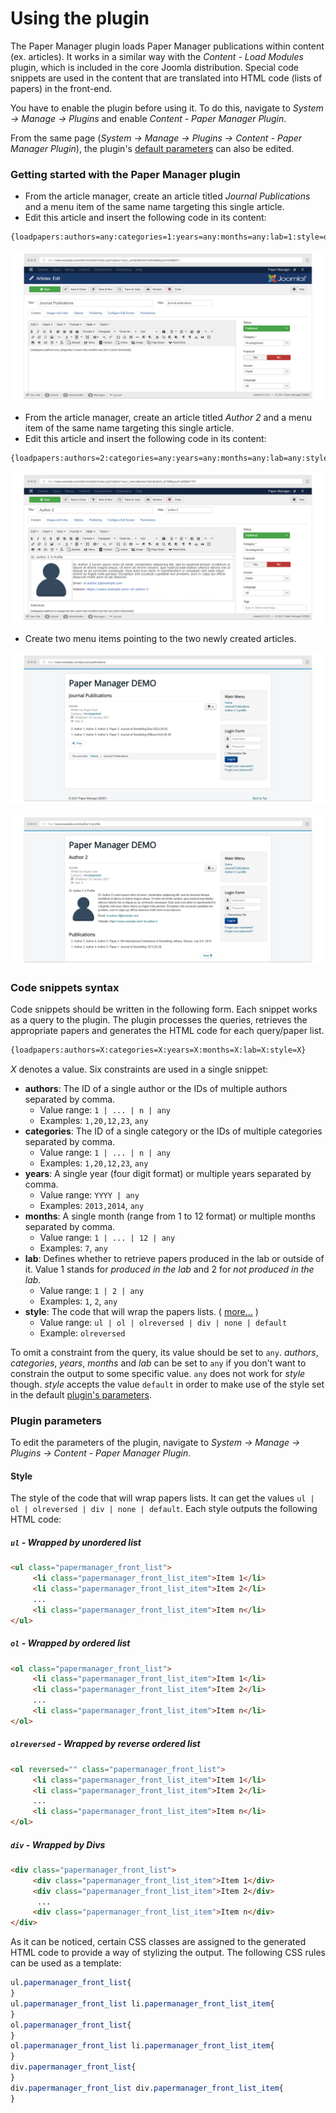 # Using the plugin

The Paper Manager plugin loads Paper Manager publications within content (ex. articles). It works in a similar way with the *Content - Load Modules* plugin, which is included in the core Joomla distribution. Special code snippets are used in the content that are translated into HTML code (lists of papers) in the front-end.

You have to enable the plugin before using it. To do this, navigate to *System &#8594; Manage &#8594; Plugins* and enable *Content - Paper Manager Plugin*.

From the same page (*System &#8594; Manage &#8594; Plugins &#8594; Content - Paper Manager Plugin*), the plugin's [default parameters](#plugin-parameters) can also be edited.

### Getting started with the Paper Manager plugin

- From the article manager, create an article titled *Journal Publications* and a menu item of the same name targeting this single article.
- Edit this article and insert the following code in its content:

```html
{loadpapers:authors=any:categories=1:years=any:months=any:lab=1:style=olreversed}
```

<p align="center">
  <img alt="PaperManagerPlugin" src="/img/paper_manager_plugin_tutorial_1_small.png" title="Paper Manager Plugin" />
</p>

- From the article manager, create an article titled *Author 2* and a menu item of the same name targeting this single article.
- Edit this article and insert the following code in its content:

```html
{loadpapers:authors=2:categories=any:years=any:months=any:lab=any:style=olreversed}
```

<p align="center">
  <img alt="PaperManagerPlugin" src="/img/paper_manager_plugin_tutorial_3_small.png" title="Paper Manager Plugin" />
</p>

- Create two menu items pointing to the two newly created articles.

<p align="center">
  <img alt="PaperManagerPlugin" src="/img/paper_manager_plugin_tutorial_2_small.png" title="Paper Manager Plugin" />
</p>

<p align="center">
  <img alt="PaperManagerPlugin" src="/img/paper_manager_plugin_tutorial_4_small.png" title="Paper Manager Plugin" />
</p>

### Code snippets syntax

Code snippets should be written in the following form. Each snippet works as a query to the plugin. The plugin processes the queries, retrieves the appropriate papers and generates the HTML code for each query/paper list.

```html
{loadpapers:authors=X:categories=X:years=X:months=X:lab=X:style=X}
```

*X* denotes a value. Six constraints are used in a single snippet:

- **authors**: The ID of a single author or the IDs of multiple authors separated by comma.
  - Value range: `1 | ... | n | any`
  - Examples: `1,20,12,23`, `any`
- **categories**: The ID of a single category or the IDs of multiple categories separated by comma.
  - Value range: `1 | ... | n | any`
  - Examples: `1,20,12,23`, `any`
- **years**: A single year (four digit format) or multiple years separated by comma.
  - Value range: `YYYY | any`
  - Examples: `2013,2014`, `any`
- **months**: A single month (range from 1 to 12 format) or multiple months separated by comma.
  - Value range: `1 | ... | 12 | any`
  - Examples: `7`, `any`
- **lab**: Defines whether to retrieve papers produced in the lab or outside of it. Value 1 stands for *produced in the lab* and 2 for *not produced in the lab*.
  - Value range: `1 | 2 | any`
  - Examples: `1`, `2`, `any`
- **style**: The code that will wrap the papers lists. ( [more...](#style) )
  - Value range: `ul | ol | olreversed | div | none | default`
  - Example: `olreversed`

To omit a constraint from the query, its value should be set to `any`. *authors*, *categories*, *years*, *months* and *lab* can be set to `any` if you don't want to constrain the output to some specific value. `any` does not work for *style* though. *style* accepts the value `default` in order to make use of the style set in the default [plugin's parameters](#plugin-parameters).

### Plugin parameters

To edit the parameters of the plugin, navigate to *System &#8594; Manage &#8594; Plugins &#8594; Content - Paper Manager Plugin*.

#### Style

The style of the code that will wrap papers lists. It can get the values `ul | ol | olreversed | div | none | default`. Each style outputs the following HTML code:

##### `ul` - Wrapped by unordered list

```html
<ul class="papermanager_front_list">
     <li class="papermanager_front_list_item">Item 1</li>
     <li class="papermanager_front_list_item">Item 2</li>
     ...
     <li class="papermanager_front_list_item">Item n</li>
</ul>
```

##### `ol` - Wrapped by ordered list

```html
<ol class="papermanager_front_list">
     <li class="papermanager_front_list_item">Item 1</li>
     <li class="papermanager_front_list_item">Item 2</li>
     ...
     <li class="papermanager_front_list_item">Item n</li>
</ol>
```

##### `olreversed` - Wrapped by reverse ordered list

```html
<ol reversed="" class="papermanager_front_list">
     <li class="papermanager_front_list_item">Item 1</li>
     <li class="papermanager_front_list_item">Item 2</li>
     ...
     <li class="papermanager_front_list_item">Item n</li>
</ol>
```

##### `div` - Wrapped by Divs

```html
<div class="papermanager_front_list">
     <div class="papermanager_front_list_item">Item 1</div>
     <div class="papermanager_front_list_item">Item 2</div>
      ...
     <div class="papermanager_front_list_item">Item n</div>
</div>
```

As it can be noticed, certain CSS classes are assigned to the generated HTML code to provide a way of stylizing the output. The following CSS rules can be used as a template:

```css
ul.papermanager_front_list{
}
ul.papermanager_front_list li.papermanager_front_list_item{
}
ol.papermanager_front_list{
}
ol.papermanager_front_list li.papermanager_front_list_item{
}
div.papermanager_front_list{
}
div.papermanager_front_list div.papermanager_front_list_item{
}
```

